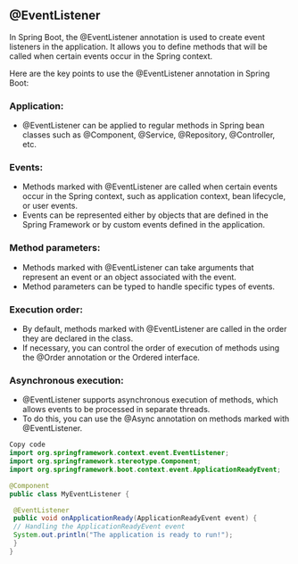 ## @EventListener

In Spring Boot, the @EventListener annotation is used to create event listeners in the application. It allows you to define methods that will be called when certain events occur in the Spring context.

Here are the key points to use the @EventListener annotation in Spring Boot:

### Application:
- @EventListener can be applied to regular methods in Spring bean classes such as @Component, @Service, @Repository, @Controller, etc.
### Events:
- Methods marked with @EventListener are called when certain events occur in the Spring context, such as application context, bean lifecycle, or user events.
- Events can be represented either by objects that are defined in the Spring Framework or by custom events defined in the application.
### Method parameters:
- Methods marked with @EventListener can take arguments that represent an event or an object associated with the event.
- Method parameters can be typed to handle specific types of events.
### Execution order:
- By default, methods marked with @EventListener are called in the order they are declared in the class.
- If necessary, you can control the order of execution of methods using the @Order annotation or the Ordered interface.
### Asynchronous execution:
- @EventListener supports asynchronous execution of methods, which allows events to be processed in separate threads.
- To do this, you can use the @Async annotation on methods marked with @EventListener.


```java
Copy code
import org.springframework.context.event.EventListener;
import org.springframework.stereotype.Component;
import org.springframework.boot.context.event.ApplicationReadyEvent;

@Component
public class MyEventListener {

 @EventListener
 public void onApplicationReady(ApplicationReadyEvent event) {
 // Handling the ApplicationReadyEvent event
 System.out.println("The application is ready to run!");
 }
}
```
